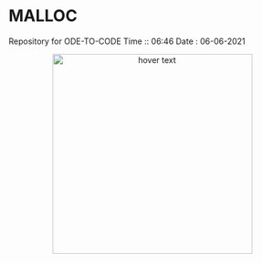 # MALLOC
Repository for ODE-TO-CODE
Time :: 06:46
Date : 06-06-2021
<p align="center">
  <img src="your_relative_path_here" width="350" title="hover text">
  </p>
